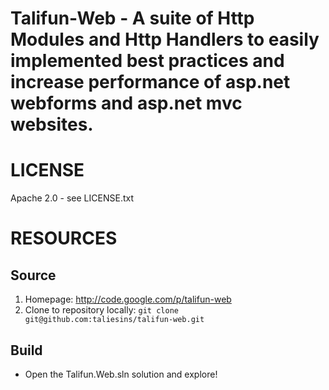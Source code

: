 Talifun-Web - A suite of Http Modules and Http Handlers to easily implemented best practices and increase performance of asp.net webforms and asp.net mvc websites.
===========
# LICENSE
Apache 2.0 - see LICENSE.txt

# RESOURCES
## Source
1. Homepage: http://code.google.com/p/talifun-web
2. Clone to repository locally: `git clone git@github.com:taliesins/talifun-web.git`

## Build
* Open the Talifun.Web.sln solution and explore!

